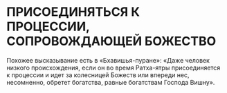 # ПРИСОЕДИНЯТЬСЯ К ПРОЦЕССИИ, СОПРОВОЖДАЮЩЕЙ БОЖЕСТВО

Похожее высказывание есть в «Бхавишья-пуране»: «Даже человек низкого происхождения, если он во время Ратха-ятры присоединяется к процессии и идет за колесницей Божеств или впереди нес, несомненно, обретет богатства, равные богатствам Господа Вишну».
